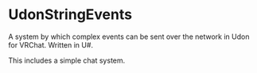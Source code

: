 # UdonStringEvents
A system by which complex events can be sent over the network in Udon for VRChat. Written in U#.

This includes a simple chat system.

